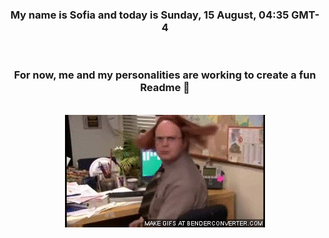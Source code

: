 


<div align="center">
<h3 >My name is Sofia and today is Sunday, 15 August, 04:35 GMT-4</h3><br>
<h3 >For now, me and my personalities are working to create a fun Readme 👋
</h3><br>
<img src='img/dwight.gif' alt='working...'/>
</div>
